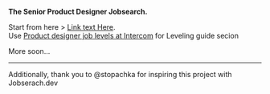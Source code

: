 **The Senior Product Designer Jobsearch.**

Start from here > [Link text Here](https://link-url-here.org). <br>
Use [Product designer job levels at Intercom](https://docs.google.com/document/d/1YloFi80QoXPk5-U9ga1Ivxojamy7dU4MsaUNnQs8Rig/edit?usp=sharingg) for Leveling guide secion

More soon...

___
Additionally, thank you to @stopachka for inspiring this project with Jobserach.dev
